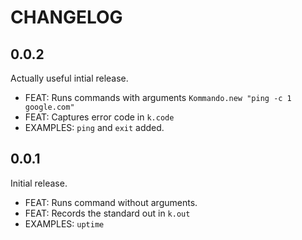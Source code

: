 # CHANGELOG

## 0.0.2
Actually useful intial release.

 - FEAT: Runs commands with arguments `Kommando.new "ping -c 1 google.com"`
 - FEAT: Captures error code in `k.code`
 - EXAMPLES: `ping` and `exit` added.

## 0.0.1

Initial release.

 - FEAT: Runs command without arguments.
 - FEAT: Records the standard out in `k.out`
 - EXAMPLES: `uptime`
